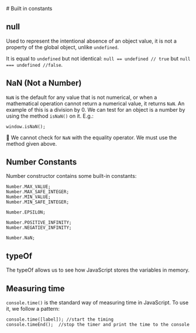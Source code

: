 # Built in constants

## null

Used to represent the intentional absence of an object value, it is not a property of the global object, unlike `undefined`. 

It is equal to `undefined` but not identical: `null == undefined // true` but `null === undefined //false`.

## NaN (Not a Number)

`NaN` is the default for any value that is not numerical, or when a mathematical operation cannot return a numerical value, it returns `NaN`. An example of this is a division by 0. We can test for an object is a number by using the method `isNaN()` on it. E.g.:

```
window.isNaN();
```
📌 We cannot check for `NaN` with the equality operator. We must use the method given above.
 
 ## Number Constants
 
Number constructor contains some built-in constants:
```
Number.MAX_VALUE;
Number.MAX_SAFE_INTEGER;
Number.MIN_VALUE;
Number.MIN_SAFE_INTEGER;

Number.EPSILON;

Number.POSITIVE_INFINITY;
Number.NEGATIEV_INFINITY;

Number.NaN;
```

## typeOf

The typeOf allows us to see how JavaScript stores the variables in memory.

## Measuring time
 `console.time()` is the standard way of measuring time in JavaScript.  To use it, we follow a pattern:
 
 ```
 console.time([label]); //start the timing
 console.timeEnd();  //stop the timer and print the time to the console
 ```
